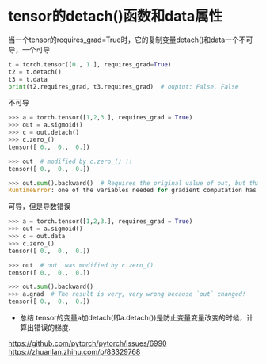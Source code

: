 # tensor的detach()函数和data属性

当一个tensor的requires_grad=True时，它的复制变量detach()和data一个不可导，一个可导

```py
t = torch.tensor([0., 1.], requires_grad=True)
t2 = t.detach()
t3 = t.data
print(t2.requires_grad, t3.requires_grad)  # ouptut: False, False
```

不可导
```py
>>> a = torch.tensor([1,2,3.], requires_grad = True)
>>> out = a.sigmoid()
>>> c = out.detach()
>>> c.zero_()  
tensor([ 0.,  0.,  0.])

>>> out  # modified by c.zero_() !!
tensor([ 0.,  0.,  0.])

>>> out.sum().backward()  # Requires the original value of out, but that was overwritten by c.zero_()
RuntimeError: one of the variables needed for gradient computation has been modified by an inplace operation
```

可导，但是导数错误
```py
>>> a = torch.tensor([1,2,3.], requires_grad = True)
>>> out = a.sigmoid()
>>> c = out.data
>>> c.zero_()
tensor([ 0.,  0.,  0.])

>>> out  # out  was modified by c.zero_()
tensor([ 0.,  0.,  0.])

>>> out.sum().backward()
>>> a.grad  # The result is very, very wrong because `out` changed!
tensor([ 0.,  0.,  0.])
```

- 总结
tensor的变量a加detach(即a.detach())是防止变量变量改变的时候，计算出错误的梯度.


https://github.com/pytorch/pytorch/issues/6990
https://zhuanlan.zhihu.com/p/83329768
